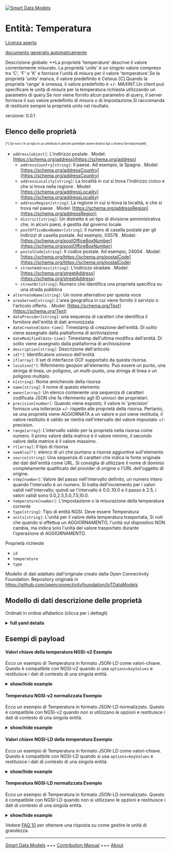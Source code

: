 <!-- 10-Header -->  
[![Smart Data Models](https://smartdatamodels.org/wp-content/uploads/2022/01/SmartDataModels_logo.png "Logo")](https://smartdatamodels.org)  
Entità: Temperatura  
===================<!-- /10-Header -->  
<!-- 15-License -->  
[Licenza aperta](https://github.com/smart-data-models//dataModel.OCF/blob/master/Temperature/LICENSE.md)  
[documento generato automaticamente](https://docs.google.com/presentation/d/e/2PACX-1vTs-Ng5dIAwkg91oTTUdt8ua7woBXhPnwavZ0FxgR8BsAI_Ek3C5q97Nd94HS8KhP-r_quD4H0fgyt3/pub?start=false&loop=false&delayms=3000#slide=id.gb715ace035_0_60)  
<!-- /15-License -->  
<!-- 20-Description -->  
Descrizione globale: **La proprietà 'temperature' descrive il valore correntemente misurato. La proprietà 'units' è un singolo valore compreso tra 'C', 'F' o 'K' e fornisce l'unità di misura per il valore 'temperature'.Se la proprietà 'units' manca, il valore predefinito è Celsius [C].Quando la proprietà 'range' è omessa, il valore predefinito è +/- MAXINT.Un client può specificare le unità di misura per la temperatura richiesta utilizzando un parametro di query.Se non viene fornito alcun parametro di query, il server fornisce il suo valore predefinito di misura o di impostazione.Si raccomanda di restituire sempre la proprietà units nel risultato.  
versione: 0.0.1  
<!-- /20-Description -->  
<!-- 30-PropertiesList -->  

## Elenco delle proprietà  

<sup><sub>[*] Se non c'è un tipo in un attributo è perché potrebbe avere diversi tipi o diversi formati/modelli</sub></sup>.  
- `address[object]`: L'indirizzo postale  . Model: [https://schema.org/address](https://schema.org/address)	- `addressCountry[string]`: Il paese. Ad esempio, la Spagna  . Model: [https://schema.org/addressCountry](https://schema.org/addressCountry)  
	- `addressLocality[string]`: La località in cui si trova l'indirizzo civico e che si trova nella regione  . Model: [https://schema.org/addressLocality](https://schema.org/addressLocality)  
	- `addressRegion[string]`: La regione in cui si trova la località, e che si trova nel paese  . Model: [https://schema.org/addressRegion](https://schema.org/addressRegion)  
	- `district[string]`: Un distretto è un tipo di divisione amministrativa che, in alcuni paesi, è gestita dal governo locale.    
	- `postOfficeBoxNumber[string]`: Il numero di casella postale per gli indirizzi di casella postale. Ad esempio, 03578  . Model: [https://schema.org/postOfficeBoxNumber](https://schema.org/postOfficeBoxNumber)  
	- `postalCode[string]`: Il codice postale. Ad esempio, 24004  . Model: [https://schema.org/https://schema.org/postalCode](https://schema.org/https://schema.org/postalCode)  
	- `streetAddress[string]`: L'indirizzo stradale  . Model: [https://schema.org/streetAddress](https://schema.org/streetAddress)  
	- `streetNr[string]`: Numero che identifica una proprietà specifica su una strada pubblica    
- `alternateName[string]`: Un nome alternativo per questa voce  - `areaServed[string]`: L'area geografica in cui viene fornito il servizio o l'articolo offerto.  . Model: [https://schema.org/Text](https://schema.org/Text)- `dataProvider[string]`: una sequenza di caratteri che identifica il fornitore dell'entità di dati armonizzata  - `dateCreated[date-time]`: Timestamp di creazione dell'entità. Di solito viene assegnato dalla piattaforma di archiviazione  - `dateModified[date-time]`: Timestamp dell'ultima modifica dell'entità. Di solito viene assegnato dalla piattaforma di archiviazione  - `description[string]`: Descrizione dell'articolo  - `id[*]`: Identificatore univoco dell'entità  - `if[array]`: Il set di interfacce OCF supportato da questa risorsa.  - `location[*]`: Riferimento geojson all'elemento. Può essere un punto, una stringa di linea, un poligono, un multi-punto, una stringa di linea o un poligono multiplo.  - `n[string]`: Nome amichevole della risorsa  - `name[string]`: Il nome di questo elemento  - `owner[array]`: Un elenco contenente una sequenza di caratteri codificata JSON che fa riferimento agli ID univoci dei proprietari.  - `precision[number]`: Quando viene esposto, il valore in 'precision' fornisce una tolleranza +/- rispetto alle proprietà della risorsa. Pertanto, se una proprietà viene AGGIORNATA a un valore e poi viene restituita, il valore restituito è valido se rientra nell'intervallo del valore impostato +/- precision.  - `range[array]`: L'intervallo valido per la proprietà nella risorsa come numero. Il primo valore della matrice è il valore minimo, il secondo valore della matrice è il valore massimo.  - `rt[array]`: Il tipo di risorsa  - `seeAlso[*]`: elenco di uri che puntano a risorse aggiuntive sull'elemento  - `source[string]`: Una sequenza di caratteri che indica la fonte originale dei dati dell'entità come URL. Si consiglia di utilizzare il nome di dominio completamente qualificato del provider di origine o l'URL dell'oggetto di origine.  - `step[number]`: Valore del passo nell'intervallo definito, un numero intero quando l'intervallo è un numero.  Si tratta dell'incremento per i valori validi nell'intervallo; quindi se l'intervallo è 0.0..10.0 e il passo è 2.5, i valori validi sono 0.0,2.5,5.0,7.5,10.0.  - `temperature[number]`: L'impostazione o la misurazione della temperatura corrente  - `type[string]`: Tipo di entità NGSI. Deve essere Temperatura  - `units[string]`: L'unità per il valore della temperatura trasportata, Si noti che quando si effettua un AGGIORNAMENTO, l'unità sul dispositivo NON cambia, ma indica solo l'unità del valore trasportato durante l'operazione di AGGIORNAMENTO.  <!-- /30-PropertiesList -->  
<!-- 35-RequiredProperties -->  
Proprietà richieste  
- `id`  - `temperature`  - `type`  <!-- /35-RequiredProperties -->  
<!-- 40-RequiredProperties -->  
Modello di dati adattato dall'originale creato dalla Open Connectivity Foundation. Repository originale in https://github.com/openconnectivityfoundation/IoTDataModels  
<!-- /40-RequiredProperties -->  
<!-- 50-DataModelHeader -->  
## Modello di dati descrizione delle proprietà  
Ordinati in ordine alfabetico (clicca per i dettagli)  
<!-- /50-DataModelHeader -->  
<!-- 60-ModelYaml -->  
<details><summary><strong>full yaml details</strong></summary>    
```yaml  
Temperature:    
  description: 'This Resource describes a sensed or actuated Temperature value.The Property ''temperature'' describes the current value measured.The Property ''units'' is a single value that is one of ''C'', ''F'' or ''K''.It provides the unit of measurement for the ''temperature'' value.It is a read-only value that is provided by the server.If the ''units'' Property is missing the default is Celsius [C].When the Property ''range'' is omitted the default is +/- MAXINT.A client can specify the units for the requested temperature by use of a query parameter.If no query parameter is provided the server provides its default measure or set value.It is recommended to return always the units Property in the result.'    
  properties:    
    address:    
      description: The mailing address    
      properties:    
        addressCountry:    
          description: 'The country. For example, Spain'    
          type: string    
          x-ngsi:    
            model: https://schema.org/addressCountry    
            type: Property    
        addressLocality:    
          description: 'The locality in which the street address is, and which is in the region'    
          type: string    
          x-ngsi:    
            model: https://schema.org/addressLocality    
            type: Property    
        addressRegion:    
          description: 'The region in which the locality is, and which is in the country'    
          type: string    
          x-ngsi:    
            model: https://schema.org/addressRegion    
            type: Property    
        district:    
          description: 'A district is a type of administrative division that, in some countries, is managed by the local government'    
          type: string    
          x-ngsi:    
            type: Property    
        postOfficeBoxNumber:    
          description: 'The post office box number for PO box addresses. For example, 03578'    
          type: string    
          x-ngsi:    
            model: https://schema.org/postOfficeBoxNumber    
            type: Property    
        postalCode:    
          description: 'The postal code. For example, 24004'    
          type: string    
          x-ngsi:    
            model: https://schema.org/https://schema.org/postalCode    
            type: Property    
        streetAddress:    
          description: The street address    
          type: string    
          x-ngsi:    
            model: https://schema.org/streetAddress    
            type: Property    
        streetNr:    
          description: Number identifying a specific property on a public street    
          type: string    
          x-ngsi:    
            type: Property    
      type: object    
      x-ngsi:    
        model: https://schema.org/address    
        type: Property    
    alternateName:    
      description: An alternative name for this item    
      type: string    
      x-ngsi:    
        type: Property    
    areaServed:    
      description: The geographic area where a service or offered item is provided    
      type: string    
      x-ngsi:    
        model: https://schema.org/Text    
        type: Property    
    dataProvider:    
      description: A sequence of characters identifying the provider of the harmonised data entity    
      type: string    
      x-ngsi:    
        type: Property    
    dateCreated:    
      description: Entity creation timestamp. This will usually be allocated by the storage platform    
      format: date-time    
      type: string    
      x-ngsi:    
        type: Property    
    dateModified:    
      description: Timestamp of the last modification of the entity. This will usually be allocated by the storage platform    
      format: date-time    
      type: string    
      x-ngsi:    
        type: Property    
    description:    
      description: A description of this item    
      type: string    
      x-ngsi:    
        type: Property    
    id:    
      anyOf:    
        - description: Identifier format of any NGSI entity    
          maxLength: 256    
          minLength: 1    
          pattern: ^[\w\-\.\{\}\$\+\*\[\]`|~^@!,:\\]+$    
          type: string    
          x-ngsi:    
            type: Property    
        - description: Identifier format of any NGSI entity    
          format: uri    
          type: string    
          x-ngsi:    
            type: Property    
      description: Unique identifier of the entity    
      x-ngsi:    
        type: Property    
    if:    
      description: The OCF Interface set supported by this Resource    
      items:    
        enum:    
          - oic.if.baseline    
          - oic.if.s    
          - oic.if.a    
        maxLength: 64    
        type: string    
      minItems: 2    
      readOnly: true    
      type: array    
      uniqueItems: true    
      x-ngsi:    
        type: Property    
    location:    
      description: 'Geojson reference to the item. It can be Point, LineString, Polygon, MultiPoint, MultiLineString or MultiPolygon'    
      oneOf:    
        - description: Geojson reference to the item. Point    
          properties:    
            bbox:    
              items:    
                type: number    
              minItems: 4    
              type: array    
            coordinates:    
              items:    
                type: number    
              minItems: 2    
              type: array    
            type:    
              enum:    
                - Point    
              type: string    
          required:    
            - type    
            - coordinates    
          title: GeoJSON Point    
          type: object    
          x-ngsi:    
            type: GeoProperty    
        - description: Geojson reference to the item. LineString    
          properties:    
            bbox:    
              items:    
                type: number    
              minItems: 4    
              type: array    
            coordinates:    
              items:    
                items:    
                  type: number    
                minItems: 2    
                type: array    
              minItems: 2    
              type: array    
            type:    
              enum:    
                - LineString    
              type: string    
          required:    
            - type    
            - coordinates    
          title: GeoJSON LineString    
          type: object    
          x-ngsi:    
            type: GeoProperty    
        - description: Geojson reference to the item. Polygon    
          properties:    
            bbox:    
              items:    
                type: number    
              minItems: 4    
              type: array    
            coordinates:    
              items:    
                items:    
                  items:    
                    type: number    
                  minItems: 2    
                  type: array    
                minItems: 4    
                type: array    
              type: array    
            type:    
              enum:    
                - Polygon    
              type: string    
          required:    
            - type    
            - coordinates    
          title: GeoJSON Polygon    
          type: object    
          x-ngsi:    
            type: GeoProperty    
        - description: Geojson reference to the item. MultiPoint    
          properties:    
            bbox:    
              items:    
                type: number    
              minItems: 4    
              type: array    
            coordinates:    
              items:    
                items:    
                  type: number    
                minItems: 2    
                type: array    
              type: array    
            type:    
              enum:    
                - MultiPoint    
              type: string    
          required:    
            - type    
            - coordinates    
          title: GeoJSON MultiPoint    
          type: object    
          x-ngsi:    
            type: GeoProperty    
        - description: Geojson reference to the item. MultiLineString    
          properties:    
            bbox:    
              items:    
                type: number    
              minItems: 4    
              type: array    
            coordinates:    
              items:    
                items:    
                  items:    
                    type: number    
                  minItems: 2    
                  type: array    
                minItems: 2    
                type: array    
              type: array    
            type:    
              enum:    
                - MultiLineString    
              type: string    
          required:    
            - type    
            - coordinates    
          title: GeoJSON MultiLineString    
          type: object    
          x-ngsi:    
            type: GeoProperty    
        - description: Geojson reference to the item. MultiLineString    
          properties:    
            bbox:    
              items:    
                type: number    
              minItems: 4    
              type: array    
            coordinates:    
              items:    
                items:    
                  items:    
                    items:    
                      type: number    
                    minItems: 2    
                    type: array    
                  minItems: 4    
                  type: array    
                type: array    
              type: array    
            type:    
              enum:    
                - MultiPolygon    
              type: string    
          required:    
            - type    
            - coordinates    
          title: GeoJSON MultiPolygon    
          type: object    
          x-ngsi:    
            type: GeoProperty    
      x-ngsi:    
        type: GeoProperty    
    n:    
      description: Friendly name of the Resource    
      maxLength: 64    
      readOnly: true    
      type: string    
      x-ngsi:    
        type: Property    
    name:    
      description: The name of this item    
      type: string    
      x-ngsi:    
        type: Property    
    owner:    
      description: A List containing a JSON encoded sequence of characters referencing the unique Ids of the owner(s)    
      items:    
        anyOf:    
          - description: Identifier format of any NGSI entity    
            maxLength: 256    
            minLength: 1    
            pattern: ^[\w\-\.\{\}\$\+\*\[\]`|~^@!,:\\]+$    
            type: string    
            x-ngsi:    
              type: Property    
          - description: Identifier format of any NGSI entity    
            format: uri    
            type: string    
            x-ngsi:    
              type: Property    
        description: Unique identifier of the entity    
        x-ngsi:    
          type: Property    
      type: array    
      x-ngsi:    
        type: Property    
    precision:    
      description: 'When exposed the value in ''precision'' provides a +/- tolerance against the Properties in the Resource. Thus if a Property is UPDATED to a value and that Property then RETRIEVED, the RETRIEVED value is valid if in the range of the set value +/- precision'    
      readOnly: true    
      type: number    
      x-ngsi:    
        type: Property    
    range:    
      description: 'The valid range for the Property in the Resource as a number. The first value in the array is the minimum value, the second value in the array is the maximum value'    
      items:    
        type: number    
      maxItems: 2    
      minItems: 2    
      readOnly: true    
      type: array    
      x-ngsi:    
        type: Property    
    rt:    
      description: The Resource Type    
      items:    
        enum:    
          - oic.r.temperature    
        maxLength: 64    
        type: string    
      minItems: 1    
      readOnly: true    
      type: array    
      uniqueItems: true    
      x-ngsi:    
        type: Property    
    seeAlso:    
      description: list of uri pointing to additional resources about the item    
      oneOf:    
        - items:    
            format: uri    
            type: string    
          minItems: 1    
          type: array    
        - format: uri    
          type: string    
      x-ngsi:    
        type: Property    
    source:    
      description: 'A sequence of characters giving the original source of the entity data as a URL. Recommended to be the fully qualified domain name of the source provider, or the URL to the source object'    
      type: string    
      x-ngsi:    
        type: Property    
    step:    
      description: 'Step value across the defined range an integer when the range is a number.  This is the increment for valid values across the range; so if range is 0.0..10.0 and step is 2.5 then valid values are 0.0,2.5,5.0,7.5,10.0'    
      readOnly: true    
      type: number    
      x-ngsi:    
        type: Property    
    temperature:    
      description: The current temperature setting or measurement    
      type: number    
      x-ngsi:    
        type: Property    
    type:    
      description: NGSI entity type. It has to be Temperature    
      enum:    
        - Temperature    
      type: string    
      x-ngsi:    
        type: Property    
    units:    
      description: 'The unit for the conveyed temperature value, Note that when doing an UPDATE, the unit on the device does NOT change, it only indicates the unit of the conveyed value during the UPDATE operation'    
      enum:    
        - C    
        - F    
        - K    
      type: string    
      x-ngsi:    
        type: Property    
  required:    
    - temperature    
    - id    
    - type    
  type: object    
  x-derived-from: https://raw.githubusercontent.com/openconnectivityfoundation/IoTDataModels/master/TemperatureResURI.swagger.json    
  x-disclaimer: 'Redistribution and use in source and binary forms, with or without modification, are permitted  provided that the license conditions are met. Copyleft (c) 2022 Contributors to Smart Data Models Program'    
  x-license-url: https://github.com/smart-data-models/dataModel.OCF/blob/master/Temperature/LICENSE.md    
  x-model-schema: https://smart-data-models.github.io/dataModel.OCF/Temperature/schema.json    
  x-model-tags: OCF    
  x-version: 0.0.1    
```  
</details>    
<!-- /60-ModelYaml -->  
<!-- 70-MiddleNotes -->  
<!-- /70-MiddleNotes -->  
<!-- 80-Examples -->  
## Esempi di payload  
#### Valori chiave della temperatura NGSI-v2 Esempio  
Ecco un esempio di Temperatura in formato JSON-LD come valori-chiave. Questo è compatibile con NGSI-v2 quando si usa `options=keyValues` e restituisce i dati di contesto di una singola entità.  
<details><summary><strong>show/hide example</strong></summary>    
```json  
{  
    "id": "urn:ngsi-ld:Temperature:id:KUHP:87123041",  
    "dateCreated": "1973-02-16T10:24:42Z",  
    "dateModified": "2014-09-28T19:16:20Z",  
    "source": "Produce visit laugh bring. Floor budget break push gas do.",  
    "name": "Safe life through case offer hold. Ok son old cover.",  
    "alternateName": "Dra",  
    "description": "The and sense business box ten. One wear accept really sing section boy. Feeling morning husband best travel campaign suggest. There high account across political three.",  
    "dataProvider": "Ground room parent provide move language.",  
    "owner": [  
        "urn:ngsi-ld:Temperature:items:NWXV:43893681",  
        "urn:ngsi-ld:Temperature:items:MGUP:41314069"  
    ],  
    "seeAlso": [  
        "urn:ngsi-ld:Temperature:items:ZFLJ:77368631"  
    ],  
    "location": {  
        "type": "Point",  
        "coordinates": [  
            58.8891655,  
            7.124082  
        ]  
    },  
    "address": {  
        "streetAddress": "Look receive concern fill society. Call lay guy pull among answer.",  
        "addressLocality": "Watch main official be. Word scientist card drop man operation her. At east yourself.",  
        "addressRegion": "Should general most worry source of factor short. Up case their last.",  
        "addressCountry": "Season treatment ",  
        "postalCode": "Language evi",  
        "postOfficeBoxNumber": "Center produce result. Week li",  
        "streetNr": "As management other section cold upon might. Technology authority common might. ",  
        "district": "Fear avoid true. About ability local though account heart. Few exist l"  
    },  
    "areaServed": "Level social attorney range can voice box. Speak t",  
    "rt": [  
        "oic.r.temperature"  
    ],  
    "temperature": 210.2,  
    "units": "F",  
    "n": "Indeed close ",  
    "range": [  
        272.4,  
        406.0  
    ],  
    "step": 76.3,  
    "precision": 34.3,  
    "if": [  
        "oic.if.baseline",  
        "oic.if.a"  
    ],  
    "type": "Temperature"  
}  
```  
</details>  
#### Temperatura NGSI-v2 normalizzata Esempio  
Ecco un esempio di Temperatura in formato JSON-LD normalizzato. Questo è compatibile con NGSI-v2 quando non si utilizzano le opzioni e restituisce i dati di contesto di una singola entità.  
<details><summary><strong>show/hide example</strong></summary>    
```json  
{  
    "id": "urn:ngsi-ld:Temperature:id:KUHP:87123041",  
    "dateCreated": {  
        "type": "DateTime",  
        "value": "1973-02-16T10:24:42Z"  
    },  
    "dateModified": {  
        "type": "DateTime",  
        "value": "2014-09-28T19:16:20Z"  
    },  
    "source": {  
        "type": "Text",  
        "value": "Produce visit laugh bring. Floor budget break push gas do."  
    },  
    "name": {  
        "type": "Text",  
        "value": "Safe life through case offer hold. Ok son old cover."  
    },  
    "alternateName": {  
        "type": "Text",  
        "value": "Dra"  
    },  
    "description": {  
        "type": "Text",  
        "value": "The and sense business box ten. One wear accept really sing section boy. Feeling morning husband best travel campaign suggest. There high account across political three."  
    },  
    "dataProvider": {  
        "type": "Text",  
        "value": "Ground room parent provide move language."  
    },  
    "owner": {  
        "type": "StructuredValue",  
        "value": [  
            "urn:ngsi-ld:Temperature:items:NWXV:43893681",  
            "urn:ngsi-ld:Temperature:items:MGUP:41314069"  
        ]  
    },  
    "seeAlso": {  
        "type": "StructuredValue",  
        "value": [  
            "urn:ngsi-ld:Temperature:items:ZFLJ:77368631"  
        ]  
    },  
    "location": {  
        "type": "geo:json",  
        "value": {  
            "type": "Point",  
            "coordinates": [  
                58.8891655,  
                7.124082  
            ]  
        }  
    },  
    "address": {  
        "type": "StructuredValue",  
        "value": {  
            "streetAddress": "Look receive concern fill society. Call lay guy pull among answer.",  
            "addressLocality": "Watch main official be. Word scientist card drop man operation her. At east yourself.",  
            "addressRegion": "Should general most worry source of factor short. Up case their last.",  
            "addressCountry": "Season treatment ",  
            "postalCode": "Language evi",  
            "postOfficeBoxNumber": "Center produce result. Week li",  
            "streetNr": "As management other section cold upon might. Technology authority common might. ",  
            "district": "Fear avoid true. About ability local though account heart. Few exist l"  
        }  
    },  
    "areaServed": {  
        "type": "Text",  
        "value": "Level social attorney range can voice box. Speak t"  
    },  
    "rt": {  
        "type": "StructuredValue",  
        "value": [  
            "oic.r.temperature"  
        ]  
    },  
    "temperature": {  
        "type": "Number",  
        "value": 210.2  
    },  
    "units": {  
        "type": "Text",  
        "value": "F"  
    },  
    "n": {  
        "type": "Text",  
        "value": "Indeed close "  
    },  
    "range": {  
        "type": "StructuredValue",  
        "value": [  
            272.4,  
            406.0  
        ]  
    },  
    "step": {  
        "type": "Number",  
        "value": 76.3  
    },  
    "precision": {  
        "type": "Number",  
        "value": 34.3  
    },  
    "if": {  
        "type": "StructuredValue",  
        "value": [  
            "oic.if.baseline",  
            "oic.if.a"  
        ]  
    },  
    "type": "Temperature"  
}  
```  
</details>  
#### Valori chiave NGSI-LD della temperatura Esempio  
Ecco un esempio di Temperatura in formato JSON-LD come valori-chiave. Questo è compatibile con NGSI-LD quando si usa `options=keyValues` e restituisce i dati di contesto di una singola entità.  
<details><summary><strong>show/hide example</strong></summary>    
```json  
{  
    "id": "urn:ngsi-ld:Temperature:id:KUHP:87123041",  
    "dateCreated": "1973-02-16T10:24:42Z",  
    "dateModified": "2014-09-28T19:16:20Z",  
    "source": "Produce visit laugh bring. Floor budget break push gas do.",  
    "name": "Safe life through case offer hold. Ok son old cover.",  
    "alternateName": "Dra",  
    "description": "The and sense business box ten. One wear accept really sing section boy. Feeling morning husband best travel campaign suggest. There high account across political three.",  
    "dataProvider": "Ground room parent provide move language.",  
    "owner": [  
        "urn:ngsi-ld:Temperature:items:NWXV:43893681",  
        "urn:ngsi-ld:Temperature:items:MGUP:41314069"  
    ],  
    "seeAlso": [  
        "urn:ngsi-ld:Temperature:items:ZFLJ:77368631"  
    ],  
    "location": {  
        "type": "Point",  
        "coordinates": [  
            58.8891655,  
            7.124082  
        ]  
    },  
    "address": {  
        "streetAddress": "Look receive concern fill society. Call lay guy pull among answer.",  
        "addressLocality": "Watch main official be. Word scientist card drop man operation her. At east yourself.",  
        "addressRegion": "Should general most worry source of factor short. Up case their last.",  
        "addressCountry": "Season treatment ",  
        "postalCode": "Language evi",  
        "postOfficeBoxNumber": "Center produce result. Week li",  
        "streetNr": "As management other section cold upon might. Technology authority common might. ",  
        "district": "Fear avoid true. About ability local though account heart. Few exist l"  
    },  
    "areaServed": "Level social attorney range can voice box. Speak t",  
    "rt": [  
        "oic.r.temperature"  
    ],  
    "temperature": 210.2,  
    "units": "F",  
    "n": "Indeed close ",  
    "range": [  
        272.4,  
        406.0  
    ],  
    "step": 76.3,  
    "precision": 34.3,  
    "if": [  
        "oic.if.baseline",  
        "oic.if.a"  
    ],  
    "type": "Temperature",  
    "@context": [  
        "https://smartdatamodels.org/context.jsonld"  
    ]  
}  
```  
</details>  
#### Temperatura NGSI-LD normalizzata Esempio  
Ecco un esempio di Temperatura in formato JSON-LD normalizzato. Questo è compatibile con NGSI-LD quando non si utilizzano le opzioni e restituisce i dati di contesto di una singola entità.  
<details><summary><strong>show/hide example</strong></summary>    
```json  
{  
    "id": "urn:ngsi-ld:Temperature:id:KUHP:87123041",  
    "dateCreated": {  
        "type": "Property",  
        "value": {  
            "@type": "DateTime",  
            "@value": "1973-02-16T10:24:42Z"  
        }  
    },  
    "dateModified": {  
        "type": "Property",  
        "value": {  
            "@type": "DateTime",  
            "@value": "2014-09-28T19:16:20Z"  
        }  
    },  
    "source": {  
        "type": "Property",  
        "value": "Produce visit laugh bring. Floor budget break push gas do."  
    },  
    "name": {  
        "type": "Property",  
        "value": "Safe life through case offer hold. Ok son old cover."  
    },  
    "alternateName": {  
        "type": "Property",  
        "value": "Dra"  
    },  
    "description": {  
        "type": "Property",  
        "value": "The and sense business box ten. One wear accept really sing section boy. Feeling morning husband best travel campaign suggest. There high account across political three."  
    },  
    "dataProvider": {  
        "type": "Property",  
        "value": "Ground room parent provide move language."  
    },  
    "owner": {  
        "type": "Property",  
        "value": [  
            "urn:ngsi-ld:Temperature:items:NWXV:43893681",  
            "urn:ngsi-ld:Temperature:items:MGUP:41314069"  
        ]  
    },  
    "seeAlso": {  
        "type": "Property",  
        "value": [  
            "urn:ngsi-ld:Temperature:items:ZFLJ:77368631"  
        ]  
    },  
    "location": {  
        "type": "GeoProperty",  
        "value": {  
            "type": "Point",  
            "coordinates": [  
                58.8891655,  
                7.124082  
            ]  
        }  
    },  
    "address": {  
        "type": "Property",  
        "value": {  
            "streetAddress": "Look receive concern fill society. Call lay guy pull among answer.",  
            "addressLocality": "Watch main official be. Word scientist card drop man operation her. At east yourself.",  
            "addressRegion": "Should general most worry source of factor short. Up case their last.",  
            "addressCountry": "Season treatment ",  
            "postalCode": "Language evi",  
            "postOfficeBoxNumber": "Center produce result. Week li",  
            "streetNr": "As management other section cold upon might. Technology authority common might. ",  
            "district": "Fear avoid true. About ability local though account heart. Few exist l"  
        }  
    },  
    "areaServed": {  
        "type": "Property",  
        "value": "Level social attorney range can voice box. Speak t"  
    },  
    "rt": {  
        "type": "Property",  
        "value": [  
            "oic.r.temperature"  
        ]  
    },  
    "temperature": {  
        "type": "Property",  
        "value": 210.2  
    },  
    "units": {  
        "type": "Property",  
        "value": "F"  
    },  
    "n": {  
        "type": "Property",  
        "value": "Indeed close "  
    },  
    "range": {  
        "type": "Property",  
        "value": [  
            272.4,  
            406.0  
        ]  
    },  
    "step": {  
        "type": "Property",  
        "value": 76.3  
    },  
    "precision": {  
        "type": "Property",  
        "value": 34.3  
    },  
    "if": {  
        "type": "Property",  
        "value": [  
            "oic.if.baseline",  
            "oic.if.a"  
        ]  
    },  
    "type": "Temperature",  
    "@context": [  
        "https://smartdatamodels.org/context.jsonld"  
    ]  
}  
```  
</details><!-- /80-Examples -->  
<!-- 90-FooterNotes -->  
<!-- /90-FooterNotes -->  
<!-- 95-Units -->  
Vedere [FAQ 10](https://smartdatamodels.org/index.php/faqs/) per ottenere una risposta su come gestire le unità di grandezza.  
<!-- /95-Units -->  
<!-- 97-LastFooter -->  
---  
[Smart Data Models](https://smartdatamodels.org) +++ [Contribution Manual](https://bit.ly/contribution_manual) +++ [About](https://bit.ly/Introduction_SDM)<!-- /97-LastFooter -->  
